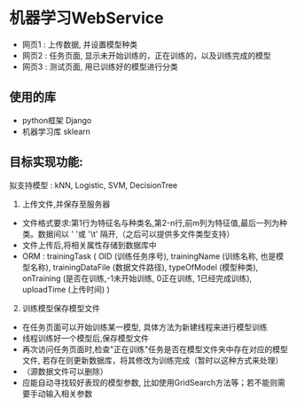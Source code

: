 # 机器学习WebService
- 网页1 : 上传数据, 并设置模型种类
- 网页2 : 任务页面, 显示未开始训练的，正在训练的，以及训练完成的模型
- 网页3 : 测试页面, 用已训练好的模型进行分类

## 使用的库 
- python框架 Django
- 机器学习库 sklearn

## 目标实现功能:
拟支持模型 : kNN, Logistic, SVM, DecisionTree

1. 上传文件,并保存至服务器
 - 文件格式要求:第1行为特征名与种类名,第2-n行,前m列为特征值,最后一列为种类。数据间以 ' '或 '\t' 隔开,（之后可以提供多文件类型支持）
 - 文件上传后,将相关属性存储到数据库中
 - ORM : trainingTask ( OID (训练任务序号), trainingName (训练名称, 也是模型名称), trainingDataFile (数据文件路径), typeOfModel (模型种类), onTraining (是否在训练,-1未开始训练, 0正在训练, 1已经完成训练), uploadTime (上传时间) )

2. 训练模型保存模型文件
- 在任务页面可以开始训练某一模型, 具体方法为新建线程来进行模型训练
- 线程训练好一个模型后,保存模型文件
- 再次访问任务页面时,检查"正在训练"任务是否在模型文件夹中存在对应的模型文件, 若存在则更新数据库，将其修改为训练完成（暂时以这种方式来处理）
- （源数据文件可以删除）
- 应能自动寻找较好表现的模型参数, 比如使用GridSearch方法等；若不能则需要手动输入相关参数


